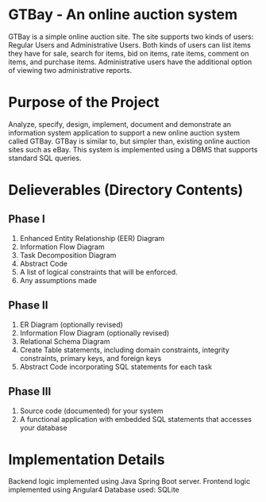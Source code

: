 # GTBay - An online auction system

GTBay is a simple online auction site. The site supports two kinds of users: Regular Users and Administrative Users. Both kinds of users can list items they have for sale, search for items, bid on items, rate items, comment on items, and purchase items. Administrative users have the additional option of viewing two administrative reports.

# Purpose of the Project
Analyze, specify, design, implement, document and demonstrate an information system application to support a new online auction system called GTBay. GTBay is similar to, but simpler than, existing online auction sites such as eBay. This system is implemented using a DBMS that supports standard SQL queries.

# Delieverables (Directory Contents)

## Phase I

1. Enhanced Entity Relationship (EER) Diagram
2. Information Flow Diagram
3. Task Decomposition Diagram
4. Abstract Code
5. A list of logical constraints that will be enforced.
6. Any assumptions made

## Phase II

1. ER Diagram (optionally revised)
2. Information Flow Diagram (optionally revised)
3. Relational Schema Diagram
4. Create Table statements, including domain constraints, integrity constraints, primary keys, and foreign keys
5. Abstract Code incorporating SQL statements for each task

## Phase III

1. Source code (documented) for your system
2. A functional application with embedded SQL statements that accesses your database

# Implementation Details

Backend logic implemented using Java Spring Boot server.
Frontend logic implemented using Angular4
Database used: SQLite
